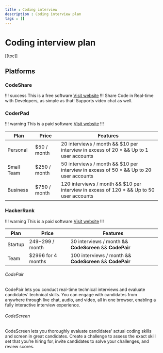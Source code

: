 ```yaml
---
title : Coding interview
description : Coding interview plan
tags : []
---
```


# Coding interview plan

[[toc]]

## Platforms

### CodeShare
!!! success This is a free software [Visit website](https://codeshare.io)
!!!
Share Code in Real-time with Developers, as simple as that! Supports video chat as well.

### CoderPad
!!! warning This is a paid software [Visit website](https://coderpad.io)
!!!

| Plan       | Price        | Features                                                                                 |
| ---------- | ------------ | ---------------------------------------------------------------------------------------- |
| Personal   | $50 / month  | 20 interviews / month && $10 per interview in excess of 20 * && Up to 1 user accounts    |
| Small Team | $250 / month | 50 interviews / month && $10 per interview in excess of 50 * && Up to 20 user accounts   |
| Business   | $750 / month | 120 interviews / month && $10 per interview in excess of 120 * && Up to 50 user accounts |


### HackerRank
!!! warning This is a paid software [Visit website](https://hackerrank.com)
!!!

| Plan    | Price              | Features                                                 |
| ------- | ------------------ | -------------------------------------------------------- |
| Startup | $249-$299 / month  | 30 interviews / month && **CodeScreen** && **CodePair**  |
| Team    | $2996 for 4 months | 100 interviews / month && **CodeScreen** && **CodePair** |

###### CodePair
CodePair lets you conduct real-time technical interviews and evaluate candidates' technical skills. You can engage with candidates from anywhere through live chat, audio, and video, all in one browser, enabling a fully interactive interview experience.

###### CodeScreen
CodeScreen lets you thoroughly evaluate candidates' actual coding skills and screen in great candidates. Create a challenge to assess the exact skill set that you’re hiring for, invite candidates to solve your challenges, and review scores.